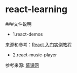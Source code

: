 # react-learning

###文件说明

- 1.react-demos

来源和参考：[React 入门实例教程](http://www.ruanyifeng.com/blog/2015/03/react.html)


- 2.react-music-player

参考来源: [慕课网](http://www.imooc.com/learn/868)
